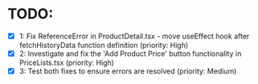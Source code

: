 # TODO:

- [x] 1: Fix ReferenceError in ProductDetail.tsx - move useEffect hook after fetchHistoryData function definition (priority: High)
- [x] 2: Investigate and fix the 'Add Product Price' button functionality in PriceLists.tsx (priority: High)
- [x] 3: Test both fixes to ensure errors are resolved (priority: Medium)
